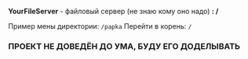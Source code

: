 **YourFileServer** - файловый сервер (не знаю кому оно надо) **: /**

Пример мены директории: `/papka`
Перейти в корень: `/`

### ПРОЕКТ НЕ ДОВЕДЁН ДО УМА, БУДУ ЕГО ДОДЕЛЫВАТЬ